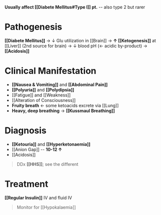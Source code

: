 **Usually affect [[Diabete Mellitus#Type I]] pt.** -- also type 2 but rarer

# Pathogenesis
**[[Diabete Mellitus]]** → ↓ Glu utilization in [[Brain]] → **↑ [[Ketogenesis]]** at [[Liver]] (2nd source for brain) → ↓ blood pH (← acidic by-product) → **[[Acidosis]]**

# Clinical Manifestation
- **[[Nausea & Vomiting]]** and **[[Abdominal Pain]]**
- **[[Polyuria]]** and **[[Polydipsia]]**
- [[Fatigue]] and [[Weakness]]
- [[Alteration of Consciousness]]
- **Fruity breath** ← some ketoacids excrete via [[Lung]]
- **Heavy, deep breathing** → **[[Kussmaul Breathing]]**

# Diagnosis
- **[[Ketouria]]** and **[[Hyperketonaemia]]**
- [[Anion Gap]] -- **10-12 ↑**
- [[Acidosis]]

> DDx **[[HHS]]**; see the different

# Treatment
**[[Regular Insulin]]** IV and fluid IV 

> Monitor for [[Hypokalaemia]]